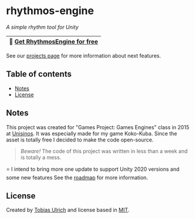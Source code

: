 # rhythmos-engine

_A simple rhythm tool for Unity_


| :musical_note: **[Get RhythmosEngine for free](https://assetstore.unity.com/packages/tools/audio/rhythmos-engine-39835)** |
| ---------------------- |

See our [projects page](https://github.com/tobiasbu/rhythmos-engine/projects) for more information about next features.

## Table of contents

- [Notes](#notes)
- [License](#license)

## Notes

This project was created for "Games Project:  Games Engines" class in 2015 at [Unisinos](http://www.unisinos.br/global/en/). It was especially made for my game Koko-Kuba. Since the asset is totally free I decided to make the code open-source. 

> _Beware!_ The code of this project was written in less than a week and is totally a mess. 

:star: I intend to bring more one update to support Unity 2020 versions and some new features See the [roadmap](https://github.com/tobiasbu/rhythmos-engine/projects) for more information.

## License

Created by [Tobias Ulrich](https://github.com/tobiasbu) and license based in [MIT](https://github.com/tobiasbu/rhythmos-engine/blob/main/LICENSE).
